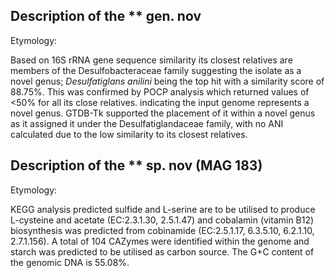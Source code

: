 ## Description of the ** gen. nov

Etymology:

Based on 16S rRNA gene sequence similarity its closest relatives are members of the Desulfobacteraceae family
suggesting the isolate as a novel genus;
*Desulfatiglans anilini* being the top hit with a similarity score of 88.75%.
This was confirmed by POCP analysis which returned values of <50% for all its close relatives.
indicating the input genome represents a novel genus. 
GTDB-Tk supported the placement of it within a novel genus as 
it assigned it under the Desulfatiglandaceae family,
with no ANI calculated due to the low similarity to its closest relatives.

## Description of the ** sp. nov (MAG 183)

Etymology:


KEGG analysis predicted sulfide and L-serine are to be utilised to produce L-cysteine and acetate (EC:2.3.1.30, 2.5.1.47)
and cobalamin (vitamin B12) biosynthesis was predicted from cobinamide (EC:2.5.1.17, 6.3.5.10, 6.2.1.10, 2.7.1.156).
A total of 104 CAZymes were identified within the genome and starch was predicted to be utilised as carbon source.
The G+C content of the genomic DNA is 55.08%.
